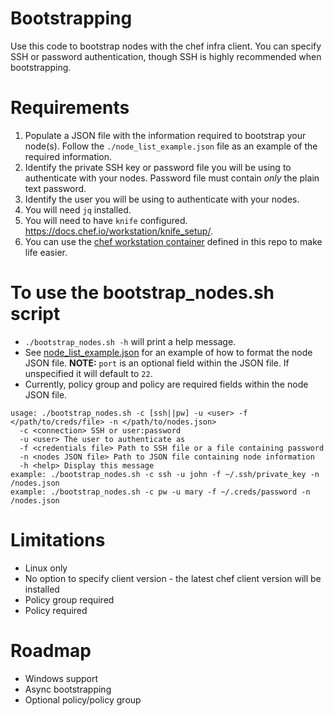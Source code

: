 # Bootstrapping
Use this code to bootstrap nodes with the chef infra client. You can specify SSH or password authentication, though SSH is highly recommended when bootstrapping.

# Requirements
1. Populate a JSON file with the information required to bootstrap your node(s). Follow the `./node_list_example.json` file as an example of the required information.
1. Identify the private SSH key or password file you will be using to authenticate with your nodes. Password file must contain *only* the plain text password.
1. Identify the user you will be using to authenticate with your nodes.
1. You will need `jq` installed.
1. You will need to have `knife` configured. https://docs.chef.io/workstation/knife_setup/.
1. You can use the [chef workstation container](../workstation/docker/Dockerfile) defined in this repo to make life easier.

# To use the bootstrap_nodes.sh script
 - `./bootstrap_nodes.sh -h` will print a help message.
 - See [node_list_example.json](./node_list_example.json) for an example of how to format the node JSON file. **NOTE:** `port` is an optional field within the JSON file. If unspecified it will default to `22`.
 - Currently, policy group and policy are required fields within the node JSON file.

```
usage: ./bootstrap_nodes.sh -c [ssh||pw] -u <user> -f </path/to/creds/file> -n </path/to/nodes.json>
  -c <connection> SSH or user:password
  -u <user> The user to authenticate as
  -f <credentials file> Path to SSH file or a file containing password
  -n <nodes JSON file> Path to JSON file containing node information
  -h <help> Display this message
example: ./bootstrap_nodes.sh -c ssh -u john -f ~/.ssh/private_key -n /nodes.json
example: ./bootstrap_nodes.sh -c pw -u mary -f ~/.creds/password -n /nodes.json
```

# Limitations
 - Linux only
 - No option to specify client version - the latest chef client version will be installed
 - Policy group required
 - Policy required

# Roadmap
 - Windows support
 - Async bootstrapping
 - Optional policy/policy group
